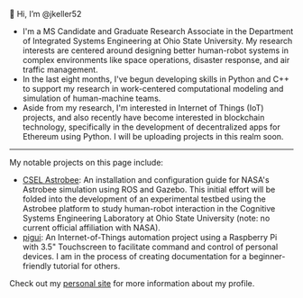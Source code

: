 👋 Hi, I’m @jkeller52
- I'm a MS Candidate and Graduate Research Associate in the Department of Integrated Systems Engineering at Ohio State University. My research interests are centered around designing better human-robot systems in complex environments like space operations, disaster response, and air traffic management. 
- In the last eight months, I've begun developing skills in Python and C++ to support my research in work-centered computational modeling and simulation of human-machine teams.
- Aside from my research, I'm interested in Internet of Things (IoT) projects, and also recently have become interested in blockchain technology, specifically in the development of decentralized apps for Ethereum using Python. I will be uploading projects in this realm soon.

-------
My notable projects on this page include:
- [CSEL Astrobee](https://github.com/jkeller52/astrobee): An installation and configuration guide for NASA's Astrobee simulation using ROS and Gazebo. This initial effort will be folded into the development of an experimental testbed using the Astrobee platform to study human-robot interaction in the Cognitive Systems Engineering Laboratory at Ohio State University (note: no current official affiliation with NASA).
- [pigui](https://github.com/jkeller52/pigui): An Internet-of-Things automation project using a Raspberry Pi with 3.5" Touchscreen to facilitate command and control of personal devices. I am in the process of creating documentation for a beginner-friendly tutorial for others. 


Check out my [personal site](https://jkeller52.github.io) for more information about my profile.

